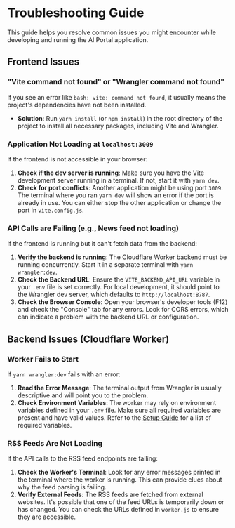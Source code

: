 # Troubleshooting Guide

This guide helps you resolve common issues you might encounter while developing and running the AI Portal application.

## Frontend Issues

### "Vite command not found" or "Wrangler command not found"

If you see an error like `bash: vite: command not found`, it usually means the project's dependencies have not been installed.

-   **Solution**: Run `yarn install` (or `npm install`) in the root directory of the project to install all necessary packages, including Vite and Wrangler.

### Application Not Loading at `localhost:3009`

If the frontend is not accessible in your browser:

1.  **Check if the dev server is running**: Make sure you have the Vite development server running in a terminal. If not, start it with `yarn dev`.
2.  **Check for port conflicts**: Another application might be using port `3009`. The terminal where you ran `yarn dev` will show an error if the port is already in use. You can either stop the other application or change the port in `vite.config.js`.

### API Calls are Failing (e.g., News feed not loading)

If the frontend is running but it can't fetch data from the backend:

1.  **Verify the backend is running**: The Cloudflare Worker backend must be running concurrently. Start it in a separate terminal with `yarn wrangler:dev`.
2.  **Check the Backend URL**: Ensure the `VITE_BACKEND_API_URL` variable in your `.env` file is set correctly. For local development, it should point to the Wrangler dev server, which defaults to `http://localhost:8787`.
3.  **Check the Browser Console**: Open your browser's developer tools (F12) and check the "Console" tab for any errors. Look for CORS errors, which can indicate a problem with the backend URL or configuration.

## Backend Issues (Cloudflare Worker)

### Worker Fails to Start

If `yarn wrangler:dev` fails with an error:

1.  **Read the Error Message**: The terminal output from Wrangler is usually descriptive and will point you to the problem.
2.  **Check Environment Variables**: The worker may rely on environment variables defined in your `.env` file. Make sure all required variables are present and have valid values. Refer to the [Setup Guide](./SETUP_GUIDE.md) for a list of required variables.

### RSS Feeds Are Not Loading

If the API calls to the RSS feed endpoints are failing:

1.  **Check the Worker's Terminal**: Look for any error messages printed in the terminal where the worker is running. This can provide clues about why the feed parsing is failing.
2.  **Verify External Feeds**: The RSS feeds are fetched from external websites. It's possible that one of the feed URLs is temporarily down or has changed. You can check the URLs defined in `worker.js` to ensure they are accessible.
